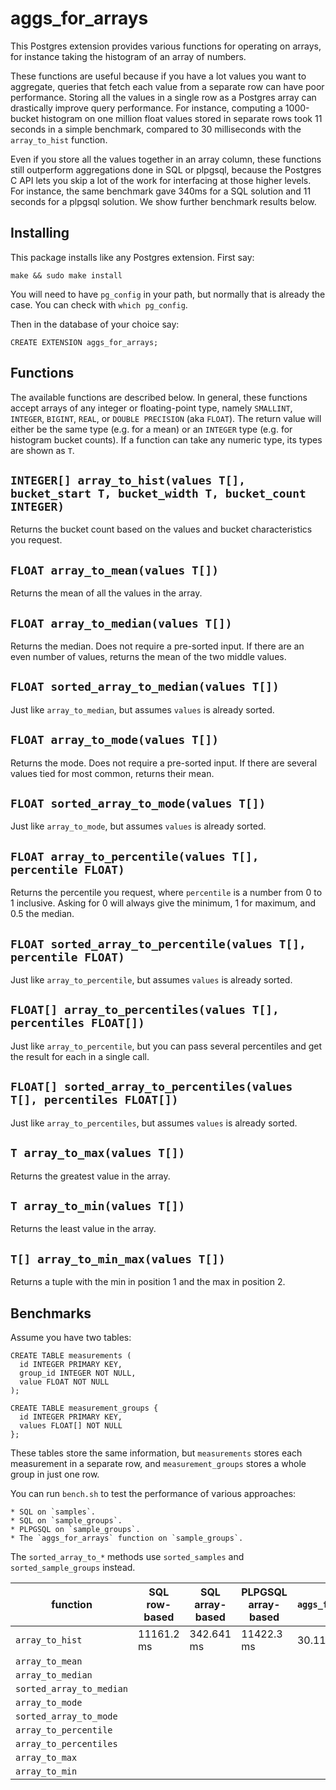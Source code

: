 aggs_for_arrays
===============

This Postgres extension provides various functions for operating on arrays,
for instance taking the histogram of an array of numbers.

These functions are useful because if you have a lot values you want to aggregate,
queries that fetch each value from a separate row can have poor performance.
Storing all the values in a single row as a Postgres array
can drastically improve query performance.
For instance, computing a 1000-bucket histogram on one million float values
stored in separate rows took 11 seconds in a simple benchmark,
compared to 30 milliseconds with the `array_to_hist` function.

Even if you store all the values together in an array column,
these functions still outperform aggregations done in SQL or plpgsql,
because the Postgres C API lets you skip a lot of the work
for interfacing at those higher levels.
For instance, the same benchmark gave 340ms for a SQL solution
and 11 seconds for a plpgsql solution.
We show further benchmark results below.


Installing
----------

This package installs like any Postgres extension. First say:

    make && sudo make install

You will need to have `pg_config` in your path,
but normally that is already the case.
You can check with `which pg_config`.

Then in the database of your choice say:

    CREATE EXTENSION aggs_for_arrays;


Functions
---------

The available functions are described below.
In general, these functions accept arrays of any integer or floating-point type,
namely `SMALLINT`, `INTEGER`, `BIGINT`, `REAL`, or `DOUBLE PRECISION` (aka `FLOAT`).
The return value will either be the same type (e.g. for a mean)
or an `INTEGER` type (e.g. for histogram bucket counts).
If a function can take any numeric type,
its types are shown as `T`.

## `INTEGER[] array_to_hist(values T[], bucket_start T, bucket_width T, bucket_count INTEGER)`

Returns the bucket count based on the values and bucket characteristics you request.

## `FLOAT array_to_mean(values T[])`

Returns the mean of all the values in the array.

## `FLOAT array_to_median(values T[])`

Returns the median.
Does not require a pre-sorted input.
If there are an even number of values,
returns the mean of the two middle values.

## `FLOAT sorted_array_to_median(values T[])`

Just like `array_to_median`, but assumes `values` is already sorted.

## `FLOAT array_to_mode(values T[])`

Returns the mode.
Does not require a pre-sorted input.
If there are several values tied for most common,
returns their mean.

## `FLOAT sorted_array_to_mode(values T[])`

Just like `array_to_mode`, but assumes `values` is already sorted.

## `FLOAT array_to_percentile(values T[], percentile FLOAT)`

Returns the percentile you request,
where `percentile` is a number from 0 to 1 inclusive.
Asking for 0 will always give the minimum,
1 for maximum, and 0.5 the median.

## `FLOAT sorted_array_to_percentile(values T[], percentile FLOAT)`

Just like `array_to_percentile`, but assumes `values` is already sorted.

## `FLOAT[] array_to_percentiles(values T[], percentiles FLOAT[])`

Just like `array_to_percentile`,
but you can pass several percentiles
and get the result for each in a single call.

## `FLOAT[] sorted_array_to_percentiles(values T[], percentiles FLOAT[])`

Just like `array_to_percentiles`, but assumes `values` is already sorted.

## `T array_to_max(values T[])`

Returns the greatest value in the array.

## `T array_to_min(values T[])`

Returns the least value in the array.

## `T[] array_to_min_max(values T[])`

Returns a tuple with the min in position 1 and the max in position 2.


Benchmarks
----------

Assume you have two tables:

    CREATE TABLE measurements (
      id INTEGER PRIMARY KEY,
      group_id INTEGER NOT NULL,
      value FLOAT NOT NULL
    );

    CREATE TABLE measurement_groups {
      id INTEGER PRIMARY KEY,
      values FLOAT[] NOT NULL
    };

These tables store the same information,
but `measurements` stores each measurement in a separate row,
and `measurement_groups` stores a whole group in just one row.

You can run `bench.sh` to test the performance of various approaches:

    * SQL on `samples`.
    * SQL on `sample_groups`.
    * PLPGSQL on `sample_groups`.
    * The `aggs_for_arrays` function on `sample_groups`.

The `sorted_array_to_*` methods use `sorted_samples` and `sorted_sample_groups` instead.

| function                 | SQL row-based | SQL array-based | PLPGSQL array-based | `aggs_for_arrays` |
|--------------------------|---------------|-----------------|---------------------|-------------------|
| `array_to_hist`          |    11161.2 ms |      342.641 ms |          11422.3 ms |         30.111 ms |
| `array_to_mean`          | | | | |
| `array_to_median`        | | | | |
| `sorted_array_to_median` | | | | |
| `array_to_mode`          | | | | |
| `sorted_array_to_mode`   | | | | |
| `array_to_percentile`    | | | | |
| `array_to_percentiles`   | | | | |
| `array_to_max`           | | | | |
| `array_to_min`           | | | | |



